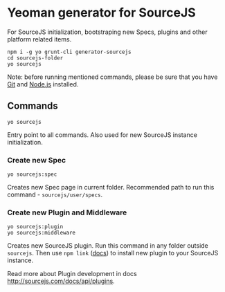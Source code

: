 # Yeoman generator for SourceJS

For SourceJS initialization, bootstraping new Specs, plugins and other platform related items.

```
npm i -g yo grunt-cli generator-sourcejs
cd sourcejs-folder
yo sourcejs
```

Note: before running mentioned commands, please be sure that you have [Git](http://git-scm.com/downloads) and [Node.js](http://nodejs.org/download/) installed.

## Commands

```
yo sourcejs
```

Entry point to all commands. Also used for new SourceJS instance initialization.

### Create new Spec

```
yo sourcejs:spec
```

Creates new Spec page in current folder. Recommended path to run this command - `sourcejs/user/specs`.

### Create new Plugin and Middleware

```
yo sourcejs:plugin
yo sourcejs:middleware
```

Creates new SourceJS plugin. Run this command in any folder outside `sourcejs`. Then use `npm link` ([docs](https://docs.npmjs.com/cli/link)) to install new plugin to your SourceJS instance.

Read more about Plugin development in docs http://sourcejs.com/docs/api/plugins.
